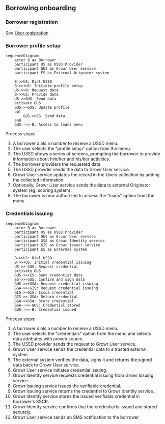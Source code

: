 ## Borrowing onboarding

### Borrower registration

See [User registration](#ref-2-3-ur)

### Borrower profile setup

```mermaid
sequenceDiagram
    actor B as Borrower
    participant US as USSD Provider
    participant GUS as Growr User service
    participant ES as External Orignator system

    B->>US: Dial USSD
    B->>+US: Initiate profile setup
    US->>B: Request data
    B->>US: Provide data
    US->>GUS: Send data
    activate GUS
    GUS->>GUS: Update profile
    opt
        GUS->>ES: Send data
    end
    GUS-->>-B: Access to loans menu
```

Process steps:

1. A borrower dials a number to receive a USSD menu.
2. The user selects the "profile setup" option from the menu.
3. The USSD shows a series of screens, prompting the borrower to provide information about him/her and his/her activities.
4. The borrower providers the requested data.
5. The USSD provider sends the data to Growr User service.
6. Growr User service updates the record in the Users collection by adding the collected information.
7. Optionally, Growr User service sends the data to external Originator system (eg. scoring system).
8. The borrower is now authorized to access the "loans" option from the menu.

### Credentials issuing

```mermaid
sequenceDiagram
    actor B as Borrower
    participant US as USSD Provider
    participant GUS as Growr User service
    participant GSA as Growr Identity service
    participant GIS as Growr Issuer service
    participant ES as External system

    B->>US: Dial USSD
    B->>+US: Initial credential issuing
    US->>-GUS: Request credential
    activate GUS
    GUS->>+ES: Send credential data
    ES->>-GUS: Confirm and sign data
    GUS->>+GSA: Request credential issuing
    GSA->>+GIS: Request credential issuing
    GIS->>GIS: Issue credential
    GIS->>-GSA: Return credential
    GSA->>GSA: Store credential
    GSA-->>-GUS: Credential stored
    GUS-->>-B: Credential issued
```

Process steps:

1. A borrower dials a number to receive a USSD menu.
2. The user selects the "credentials" option from the menu and selects data attributes with proven source.
3. The USSD provider sends the request to Growr User service.
4. Growr User service sends the credential data to a trusted external system.
5. The external system verifies the data, signs it and returns the signed data back to Growr User service.
6. Growr User service initiates credential issuing.
7. Growr Identity service requests credential issuing from Growr Issuing service.
8. Growr Issuing service issues the verifiable credential.
9. Growr Issuing service returns the credential to Growr Identity service.
10. Growr Identity service stores the issued verifiable credential in borrower's SSCR.
11. Growr Identity service confirms that the credential is issued and stored securely.
12. Growr User service sends an SMS notification to the borrower.

<div style="page-break-after: always;"></div>
